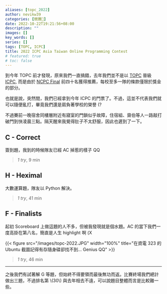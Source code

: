 ```yaml
---
aliases: [topc_2022]
author: nevikw39
categories: [競賽🏁]
date: 2022-10-22T19:21:56+08:00
description: ""
images: []
key_words: []
series: []
tags: [TOPC, ICPC]
title: 2022 ICPC Asia Taiwan Online Programming Contest
# featured: true
# toc: false
---
```


到今年 TOPC 前才發現，原來我們一直搞錯，去年我們並不是以 [TOPC](/posts/topc-2021) 晉級 [ICPC](/posts/icpc-taipei-2021), 而是由於 [NCPC Final](/posts/ncpc-final-110) 前四十名獲得推薦，每校至多一隊的條款僅限於獎金的部分。

也就是說，突然間，我們已經拿到今年 ICPC 的門票了。不過，這並不代表我們就可以隨便亂打，畢竟我們還是肩負著學校的榮譽 (?

不過賽前一晚宿舍同樓層附近有寢室的門鎖似乎故障，住宿組、齋伯等人一路敲打破門到快凌晨三點。隔天醒來我覺得肚子不太舒服，因此也遲到了一下。

## C - Correct

簽到題，我到的時候隊友已經 AC 掉惹的樣子 QQ

> _1 try_, 9 min

## H - Heximal

大數運算題，隊友以 Python 解決。

> _1 try_, 41 min

## F - Finalists

起初 Scoreboard 上做這題的人不多，但被我發現就是個水題。AC 的當下我們一度高掛在第八名，簡直是人生 highlight 啊 (X

{{< figure src="/images/topc-2022.JPG" width="100%" title="在資電 323 的 Ubuntu 截圖記得有存隨身碟卻找不到… Genius QQ" >}}

> _1 try_, 46 min

---

之後我們有試著解 G 等題，但始終不得要領而最後無功而返。比賽終場我們總計做出三題，不過排名第 \\(30\\) 與去年相去不遠，可以說題目整體而言是比較難一些。
